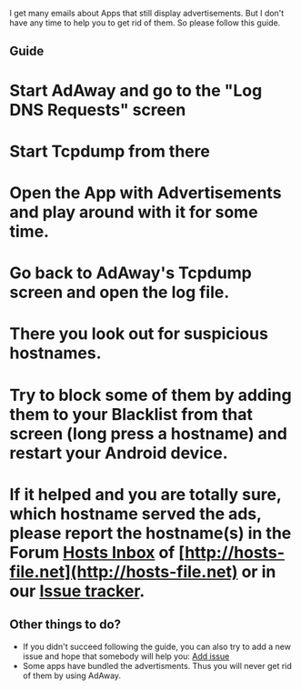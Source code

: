 I get many emails about Apps that still display advertisements. But I don't have any time to help you to get rid of them. So please follow this guide.

## Guide

  # Start AdAway and go to the "Log DNS Requests" screen
  # Start Tcpdump from there
  # Open the App with Advertisements and play around with it for some time.
  # Go back to AdAway's Tcpdump screen and open the log file.
  # There you look out for suspicious hostnames.
  # Try to block some of them by adding them to your Blacklist from that screen (long press a hostname) and restart your Android device.
  # If it helped and you are totally sure, which hostname served the ads, please report the hostname(s) in the Forum [Hosts Inbox](http://forum.hosts-file.net/viewforum.php?f=9) of [http://hosts-file.net](http://hosts-file.net) or in our [Issue tracker](https://github.com/dschuermann/ad-away/issues).

## Other things to do?
  * If you didn't succeed following the guide, you can also try to add a new issue and hope that somebody will help you: [Add issue](https://github.com/dschuermann/ad-away/issues)
  * Some apps have bundled the advertisments. Thus you will never get rid of them by using AdAway.